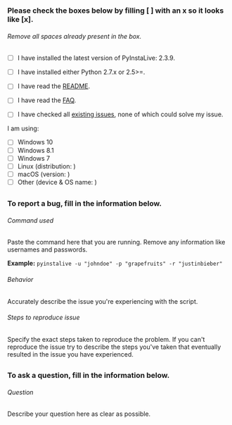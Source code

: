 ### Please check the boxes below by filling [ ] with an x so it looks like [x].
###### Remove all spaces already present in the box.

- [ ] I have installed the latest version of PyInstaLive: 2.3.9.
- [ ] I have installed either Python 2.7.x or 2.5>=.
- [ ] I have read the [README](https://github.com/notcammy/pyinstalive/blob/master/README.md).
- [ ] I have read the [FAQ](https://github.com/notcammy/pyinstalive/blob/master/FAQ.md).
- [ ] I have checked all [existing issues](https://github.com/notcammy/PyInstaLive/issues?q=is%3Aissue), none of which could solve my issue.


I am using:
- [ ] Windows 10
- [ ] Windows 8.1
- [ ] Windows 7
- [ ] Linux (distribution: )
- [ ] macOS (version: )
- [ ] Other (device & OS name: )

##
##

### To report a bug, fill in the information below.

###### Command used
Paste the command here that you are running. Remove any information like usernames and passwords.

**Example:** ```pyinstalive -u "johndoe" -p "grapefruits" -r "justinbieber"```

###### Behavior
Accurately describe the issue you're experiencing with the script.

###### Steps to reproduce issue
Specify the exact steps taken to reproduce the problem. If you can't reproduce the issue try to describe the steps you've taken that eventually resulted in the issue you have experienced.

##
##

### To ask a question, fill in the information below.

###### Question
Describe your question here as clear as possible.

